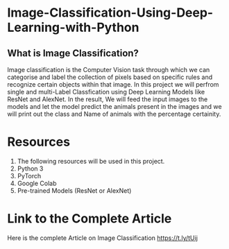 # Image-Classification-Using-Deep-Learning-with-Python

## What is Image Classification?
Image classification is the Computer Vision task through which we can categorise and label the collection of pixels based on specific rules and recognize certain objects within that image.
In this project we will perfrom single and multi-Label Classfication using Deep Learning Models like ResNet and AlexNet. In the result, We will feed the input images to the models and let the model predict the animals present in the images and we will print out the class and Name of animals with the percentage certainity. 

# Resources
1. The following resources will be used in this project.
2. Python 3
3. PyTorch
4. Google Colab
5. Pre-trained Models (ResNet or AlexNet)

# Link to the Complete Article 
Here is the complete Article on Image Classification
https://t.ly/tUij
